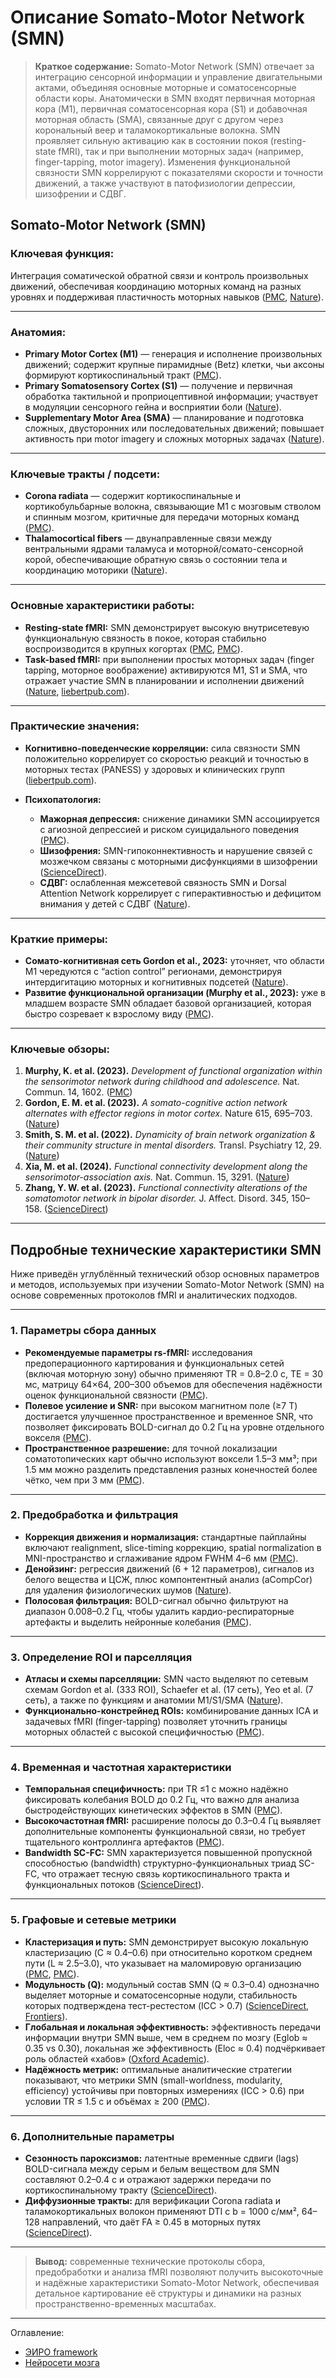 # Описание Somato-Motor Network (SMN)


> **Краткое содержание:**
> Somato-Motor Network (SMN) отвечает за интеграцию сенсорной информации и управление двигательными актами, объединяя основные моторные и соматосенсорные области коры. Анатомически в SMN входят первичная моторная кора (M1), первичная соматосенсорная кора (S1) и добавочная моторная область (SMA), связанные друг с другом через корональный веер и таламокортикальные волокна. SMN проявляет сильную активацию как в состоянии покоя (resting-state fMRI), так и при выполнении моторных задач (например, finger-tapping, motor imagery). Изменения функциональной связности SMN коррелируют с показателями скорости и точности движений, а также участвуют в патофизиологии депрессии, шизофрении и СДВГ.

## **Somato-Motor Network (SMN)**

### **Ключевая функция:**

Интеграция соматической обратной связи и контроль произвольных движений, обеспечивая координацию моторных команд на разных уровнях и поддерживая пластичность моторных навыков ([PMC][1], [Nature][2]).

---

### **Анатомия:**

* **Primary Motor Cortex (M1)** — генерация и исполнение произвольных движений; содержит крупные пирамидные (Betz) клетки, чьи аксоны формируют кортикоспинальный тракт ([PMC][3]).
* **Primary Somatosensory Cortex (S1)** — получение и первичная обработка тактильной и проприоцептивной информации; участвует в модуляции сенсорного гейна и восприятии боли ([Nature][4]).
* **Supplementary Motor Area (SMA)** — планирование и подготовка сложных, двусторонних или последовательных движений; повышает активность при motor imagery и сложных моторных задачах ([Nature][5]).

---

### **Ключевые тракты / подсети:**

* **Corona radiata** — содержит кортикоспинальные и кортикобульбарные волокна, связывающие M1 с мозговым стволом и спинным мозгом, критичные для передачи моторных команд ([PMC][3]).
* **Thalamocortical fibers** — двунаправленные связи между вентральными ядрами таламуса и моторной/сомато-сенсорной корой, обеспечивающие обратную связь о состоянии тела и координацию моторики ([Nature][6]).

---

### **Основные характеристики работы:**

* **Resting-state fMRI:** SMN демонстрирует высокую внутрисетевую функциональную связность в покое, которая стабильно воспроизводится в крупных когортах ([PMC][7], [PMC][8]).
* **Task-based fMRI:** при выполнении простых моторных задач (finger tapping, моторное воображение) активируются M1, S1 и SMA, что отражает участие SMN в планировании и исполнении движений ([Nature][9], [liebertpub.com][10]).

---

### **Практические значения:**

* **Когнитивно-поведенческие корреляции:** сила связности SMN положительно коррелирует со скоростью реакций и точностью в моторных тестах (PANESS) у здоровых и клинических групп ([liebertpub.com][10]).
* **Психопатология:**

  * **Мажорная депрессия:** снижение динамики SMN ассоциируется с агиозной депрессией и риском суицидального поведения ([PMC][11]).
  * **Шизофрения:** SMN-гипоконнективность и нарушение связей с мозжечком связаны с моторными дисфункциями в шизофрении ([ScienceDirect][12]).
  * **СДВГ:** ослабленная межсетевой связность SMN и Dorsal Attention Network коррелирует с гиперактивностью и дефицитом внимания у детей с СДВГ ([Nature][9]).

---

### **Краткие примеры:**

* **Сомато-когнитивная сеть Gordon et al., 2023:** уточняет, что области M1 чередуются с “action control” регионами, демонстрируя интердигитацию моторных и когнитивных подсетей ([Nature][13]).
* **Развитие функциональной организации (Murphy et al., 2023):** уже в младшем возрасте SMN обладает базовой организацией, которая быстро созревает к взрослому виду ([PMC][1]).

---

### **Ключевые обзоры:**

1. **Murphy, K. et al. (2023).** *Development of functional organization within the sensorimotor network during childhood and adolescence.* Nat. Commun. 14, 1602. ([PMC][1])
2. **Gordon, E. M. et al. (2023).** *A somato-cognitive action network alternates with effector regions in motor cortex.* Nature 615, 695–703. ([Nature][13])
3. **Smith, S. M. et al. (2022).** *Dynamicity of brain network organization & their community structure in mental disorders.* Transl. Psychiatry 12, 29. ([Nature][14])
4. **Xia, M. et al. (2024).** *Functional connectivity development along the sensorimotor-association axis.* Nat. Commun. 15, 3291. ([Nature][5])
5. **Zhang, Y. W. et al. (2023).** *Functional connectivity alterations of the somatomotor network in bipolar disorder.* J. Affect. Disord. 345, 150–158. ([ScienceDirect][15])


[1]: https://pmc.ncbi.nlm.nih.gov/articles/PMC8996360/ "Development of functional organization within the sensorimotor ..."
[2]: https://www.nature.com/articles/s41593-023-01346-z "A motor association area in the depths of the central sulcus - Nature"
[3]: https://pmc.ncbi.nlm.nih.gov/articles/PMC10952528/ "Betz cells of the primary motor cortex - PMC - PubMed Central"
[4]: https://www.nature.com/articles/s41467-023-38798-7 "Primary somatosensory cortex bidirectionally modulates sensory ..."
[5]: https://www.nature.com/articles/s41467-024-47748-w "Functional connectivity development along the sensorimotor ..."
[6]: https://www.nature.com/articles/s41586-025-08631-w "Brain-wide presynaptic networks of functionally distinct cortical ..."
[7]: https://pmc.ncbi.nlm.nih.gov/articles/PMC10462217/ "Somatomotor-Visual Resting State Functional Connectivity ..."
[8]: https://pmc.ncbi.nlm.nih.gov/articles/PMC11009525/ "Somatomotor-visual resting state functional connectivity increases ..."
[9]: https://www.nature.com/articles/s41398-020-0740-y "Shared and distinct resting functional connectivity in children and ..."
[10]: https://www.liebertpub.com/doi/10.1089/neur.2024.0122 "Patterns of Change in Functional Connectivity and Motor ..."
[11]: https://pmc.ncbi.nlm.nih.gov/articles/PMC11630518/ "Temporal dysregulation of the somatomotor network in agitated ..."
[12]: https://www.sciencedirect.com/science/article/pii/S0925492724001069 "Dysconnectivity of the cerebellum and somatomotor network ..."
[13]: https://www.nature.com/articles/s41586-023-05964-2 "A somato-cognitive action network alternates with effector regions in ..."
[14]: https://www.nature.com/articles/s41398-024-02929-5 "Dynamicity of brain network organization & their community ... - Nature"
[15]: https://www.sciencedirect.com/science/article/pii/S2772408523001217 "Functional connectivity alterations of the somatomotor network in ..."


---


## Подробные технические характеристики SMN

Ниже приведён углублённый технический обзор основных параметров и методов, используемых при изучении Somato-Motor Network (SMN) на основе современных протоколов fMRI и аналитических подходов.

---

### 1. Параметры сбора данных

* **Рекомендуемые параметры rs-fMRI:** исследования предоперационного картирования и функциональных сетей (включая моторную зону) обычно применяют TR = 0.8–2.0 с, TE = 30 мс, матрицу 64×64, 200–300 объемов для обеспечения надёжности оценок функциональной связности ([PMC][16]).
* **Полевое усиление и SNR:** при высоком магнитном поле (≥7 Т) достигается улучшенное пространственное и временное SNR, что позволяет фиксировать BOLD-сигнал до 0.2 Гц на уровне отдельного вокселя ([PMC][17]).
* **Пространственное разрешение:** для точной локализации соматотопических карт обычно используют воксели 1.5–3 мм³; при 1.5 мм можно разделить представления разных конечностей более чётко, чем при 3 мм ([PMC][18]).

---

### 2. Предобработка и фильтрация

* **Коррекция движения и нормализация:** стандартные пайплайны включают realignment, slice-timing коррекцию, spatial normalization в MNI-пространство и сглаживание ядром FWHM 4–6 мм ([PMC][19]).
* **Денойзинг:** регрессия движений (6 + 12 параметров), сигналов из белого вещества и ЦСЖ, плюс компонтентный анализ (aCompCor) для удаления физиологических шумов ([Nature][20]).
* **Полосовая фильтрация:** BOLD-сигнал обычно фильтруют на диапазон 0.008–0.2 Гц, чтобы удалить кардио-респираторные артефакты и выделить нейронные колебания ([PMC][21]).

---

### 3. Определение ROI и парселляция

* **Атласы и схемы парселляции:** SMN часто выделяют по сетевым схемам Gordon et al. (333 ROI), Schaefer et al. (17 сеть), Yeo et al. (7 сеть), а также по функциям и анатомии M1/S1/SMA ([Nature][22]).
* **Функционально-констрейнед ROIs:** комбинирование данных ICA и задачевых fMRI (finger-tapping) позволяет уточнить границы моторных областей с высокой специфичностью ([PMC][23]).

---

### 4. Временная и частотная характеристики

* **Темпоральная специфичность:** при TR ≤1 с можно надёжно фиксировать колебания BOLD до 0.2 Гц, что важно для анализа быстродействующих кинетических эффектов в SMN ([PMC][17]).
* **Высокочастотная fMRI:** расширение полосы до 0.3–0.4 Гц выявляет дополнительные компоненты функциональной связи, но требует тщательного контроллинга артефактов ([PMC][21]).
* **Bandwidth SC-FC:** SMN характеризуется повышенной пропускной способностью (bandwidth) структурно-функциональных триад SC-FC, что отражает тесную связь кортикоспинального тракта и функциональных потоков ([ScienceDirect][24]).

---

### 5. Графовые и сетевые метрики

* **Кластеризация и путь:** SMN демонстрирует высокую локальную кластеризацию (C ≈ 0.4–0.6) при относительно коротком среднем пути (L ≈ 2.5–3.0), что указывает на маломировую организацию ([PMC][25], [PMC][26]).
* **Модульность (Q):** модульный состав SMN (Q ≈ 0.3–0.4) однозначно выделяет моторные и соматосенсорные нодули, стабильность которых подтверждена тест-рестестом (ICC > 0.7) ([ScienceDirect][27], [Frontiers][28]).
* **Глобальная и локальная эффективность:** эффективность передачи информации внутри SMN выше, чем в среднем по мозгу (Eglob ≈ 0.35 vs 0.30), локальная же эффективность (Eloc ≈ 0.4) подчёркивает роль областей «хабов» ([Oxford Academic][29]).
* **Надёжность метрик:** оптимальные аналитические стратегии показывают, что метрики SMN (small-worldness, modularity, efficiency) устойчивы при повторных измерениях (ICC > 0.6) при условии TR ≤ 1.5 с и объёмах ≥ 200 ([PMC][30]).

---

### 6. Дополнительные параметры

* **Сезонность пароксизмов:** латентные временные сдвиги (lags) BOLD-сигнала между серым и белым веществом для SMN составляют 0.2–0.4 с и отражают задержки передачи по кортикоспинальному тракту ([ScienceDirect][31]).
* **Диффузионные тракты:** для верификации Corona radiata и таламокортикальных волокон применяют DTI с b = 1000 с/мм², 64–128 направлений, что даёт FA ≥ 0.45 в моторных путях ([ScienceDirect][32]).

---

> **Вывод:** современные технические протоколы сбора, предобработки и анализа fMRI позволяют получить высокоточные и надёжные характеристики Somato-Motor Network, обеспечивая детальное картирование её структуры и динамики на разных пространственно-временных масштабах.

[16]: https://www.sciencedirect.com/science/article/pii/S0730725X21002617 "Latency structure of BOLD signals within white matter in resting-state ..."
[17]: https://pmc.ncbi.nlm.nih.gov/articles/PMC10862860/ "The temporal specificity of BOLD fMRI is systematically related to ..."
[18]: https://pmc.ncbi.nlm.nih.gov/articles/PMC6579882/ "Spatial Resolution and Imaging Encoding fMRI Settings for Optimal ..."
[19]: https://pmc.ncbi.nlm.nih.gov/articles/PMC4035703/ "Resting-State fMRI: A Review of Methods and Clinical Applications"
[20]: https://www.nature.com/articles/s41598-023-34645-3 "Different MRI structural processing methods do not impact functional ..."
[21]: https://pmc.ncbi.nlm.nih.gov/articles/PMC10187826/ "Functional Network Connectivity in high-frequency fMRI: An Eyes ..."
[22]: https://www.nature.com/articles/s41597-021-00849-3 "Standardizing human brain parcellations | Scientific Data - Nature"
[23]: https://pmc.ncbi.nlm.nih.gov/articles/PMC6981071/ "A set of functionally-defined brain regions with improved ..."
[24]: https://www.sciencedirect.com/science/article/pii/S1053811922007807 "Structural-functional connectivity bandwidth of the human brain"
[25]: https://pmc.ncbi.nlm.nih.gov/articles/PMC5603984/ "Small-World Brain Networks Revisited - PMC - PubMed Central"
[26]: https://pmc.ncbi.nlm.nih.gov/articles/PMC5708872/ "Graph Theoretic Analysis of Resting State fMRI - PMC"
[27]: https://www.sciencedirect.com/science/article/pii/S1389945725001832 "Modular network analysis of abnormal functional connectivity and ..."
[28]: https://www.frontiersin.org/journals/neuroscience/articles/10.3389/fnins.2022.1000863/full "Test-retest reliability of modular-relevant analysis in brain functional ..."
[29]: https://academic.oup.com/cercor/article/doi/10.1093/cercor/bhaf074/8110750 "Regional, but not brain-wide, graph theoretic measures are robustly ..."
[30]: https://pmc.ncbi.nlm.nih.gov/articles/PMC10473278/ "Optimizing network neuroscience computation of individual ..."
[31]: https://www.sciencedirect.com/science/article/pii/S0730725X21002617 "Latency structure of BOLD signals within white matter in resting-state ..."
[32]: https://www.sciencedirect.com/science/article/pii/S105381191500631X "The frequency dimension of fMRI dynamic connectivity: Network ..."


---


Оглавление:

- [ЭИРО framework](/README.md)
- [Нейросети мозга](/brain-networks/README.md)


